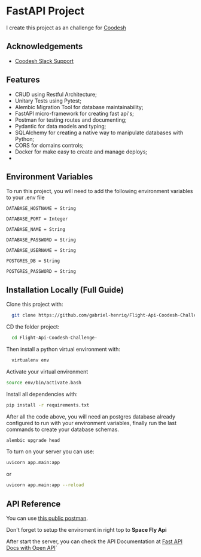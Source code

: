 
# FastAPI Project

I create this project as an challenge for [Coodesh](https://coodesh.com/)
## Acknowledgements

 - [Coodesh Slack Support](desafios-dev.slack.com)
 

## Features

- CRUD using Restful Architecture;
- Unitary Tests using Pytest;
- Alembic Migration Tool for database maintainability;
- FastAPI micro-framework for creating fast api's;
- Postman for testing routes and documenting;
- Pydantic for data models and typing;
- SQLAlchemy for creating a native way to manipulate databases with Python;
- CORS for domains controls;
- Docker for make easy to create and manage deploys;
- 

## Environment Variables

To run this project, you will need to add the following environment variables to your .env file

`DATABASE_HOSTNAME = String`

`DATABASE_PORT = Integer`

`DATABASE_NAME = String`

`DATABASE_PASSWORD = String`

`DATABASE_USERNAME = String`

`POSTGRES_DB = String`

`POSTGRES_PASSWORD = String`


## Installation Locally (Full Guide)

Clone this project with:

```bash
  git clone https://github.com/gabriel-henriq/Flight-Api-Coodesh-Challenge-.git
```

CD the folder project:

```bash
  cd Flight-Api-Coodesh-Challenge-
```

Then install a python virtual environment with:

```bash
  virtualenv env
```

Activate your virtual environment

```bash
source env/bin/activate.bash
```

Install all dependencies with:

```bash
pip install -r requirements.txt
```

After all the code above, you will need an postgres database already configured to run 
with your environment variables, finally run the last commands to create your database schemas.

```bash
alembic upgrade head
```

To turn on your server you can use:


```bash
uvicorn app.main:app
```

or

```bash
uvicorn app.main:app --reload
```
## API Reference

You can use [this public postman](https://www.postman.com/spacecraft-geoscientist-97585229/workspace/my-workspace/collection/16203062-a4bf6c42-2118-4663-a1c0-241325f89243?action=share&creator=16203062).

Don't forget to setup the enviroment in right top to **Space Fly Api**

After start the server, you can check the API Documentation at [Fast API Docs with Open API](http://127.0.0.1:8000/docs)`

